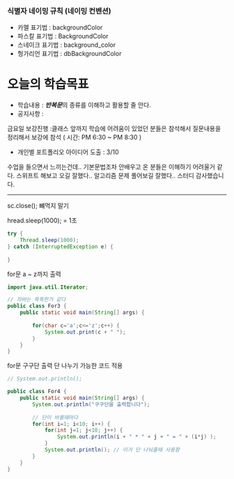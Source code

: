 
### 식별자 네이밍 규칙 (네이밍 컨벤션)
- 카멜 표기법 : backgroundColor
- 파스칼 표기법 : BackgroundColor
- 스네이크 표기법 : background_color
- 헝가리언 표기법 : dbBackgroundColor

# 오늘의 학습목표

- 학습내용 : ***반복문***의 종류를 이해하고 활용할 줄 안다.
- 공지사항 : 

금요일 보강진행 :클래스 앞까지 학습에 어려움이 있었던 분들은 참석해서 질문내용을 정리해서 보강에 참석 ( 시간: PM 6:30 ~ PM 8:30 )
- 개인별 포트폴리오 아이디어 도출 : 3/10

수업을 들으면서 느끼는건데.. 기본문법조차 안배우고 온 분들은 이해하기 어려울거 같다. 스위프트 해보고 오길 잘했다.. 알고리즘 문제 풀어보길 잘했다.. 스터디 감사했습니다.

------------------------------------------------------------------------------------------------------------

sc.close(); 뺴먹지 말기

hread.sleep(1000); = 1초
```java
try {
	Thread.sleep(1000);
} catch (InterruptedException e) {
	
}
```

for문 a ~ z까지 출력
```java
import java.util.Iterator;

// 자바는 똑똑한거 같다
public class For3 {
	public static void main(String[] args) {
		
		for(char c='a';c<='z';c++) {
			System.out.print(c + " ");
		}
	}
}
```

for문 구구단 출력 단 나누기 가능한 코드 적용
```java
// System.out.println();

public class For4 {
	public static void main(String[] args) {
		System.out.println("구구단을 출력합니다");
		
		// 단이 바뀔때마다
		for(int i=1; i<10; i++) {
			for(int j=1; j<10; j++) {
				System.out.println(i + " * " + j + " = " + (i*j) );
			}
			System.out.println(); // 이거 단 나눠줄때 사용함
		}
	}
}
```
